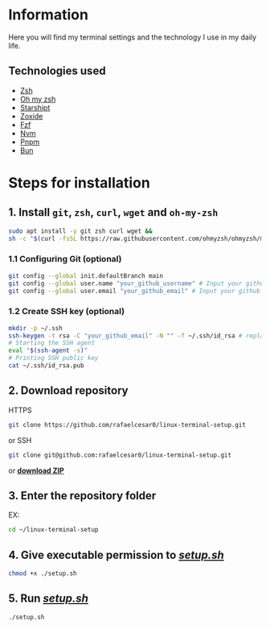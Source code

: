# Information

Here you will find my terminal settings and the technology I use in my daily life.

## Technologies used
- [Zsh](https://github.com/ohmyzsh/ohmyzsh/wiki/Installing-ZSH)
- [Oh my zsh](https://ohmyz.sh/)
- [Starshipt](https://starship.rs)
- [Zoxide](https://github.com/ajeetdsouza/zoxide)
- [Fzf](https://github.com/junegunn/fzf)
- [Nvm](https://github.com/nvm-sh/nvm)
- [Pnpm](https://pnpm.io/)
- [Bun](https://bun.sh/)

# Steps for installation

## 1. Install `git`, `zsh`, `curl`, `wget` and `oh-my-zsh`
```bash
sudo apt install -y git zsh curl wget &&
sh -c "$(curl -fsSL https://raw.githubusercontent.com/ohmyzsh/ohmyzsh/master/tools/install.sh)"
```

### 1.1 Configuring Git (optional)
```bash
git config --global init.defaultBranch main
git config --global user.name "your_github_username" # Input your github username
git config --global user.email "your_github_email" # Input your github email
```

### 1.2 Create SSH key (optional)
```bash
mkdir -p ~/.ssh
ssh-keygen -t rsa -C "your_github_email" -N "" -f ~/.ssh/id_rsa # replace "your_github_email"
# Starting the SSH agent
eval "$(ssh-agent -s)"
# Printing SSH public key
cat ~/.ssh/id_rsa.pub
```

## 2. Download repository
HTTPS

```bash
git clone https://github.com/rafaelcesar0/linux-terminal-setup.git
```
or SSH
```bash
git clone git@github.com:rafaelcesar0/linux-terminal-setup.git
```
or <b><u>[download ZIP](https://github.com/rafaelcesar0/linux-terminal-setup/archive/refs/heads/main.zip)</u></b>


## 3. Enter the repository folder
EX:
```bash
cd ~/linux-terminal-setup
```

## 4. Give executable permission to [*setup.sh*](https://github.com/rafaelcesar0/linux-terminal-setup/blob/main/setup.sh)
```bash
chmod +x ./setup.sh
```

## 5. Run [*setup.sh*](https://github.com/rafaelcesar0/linux-terminal-setup/blob/main/setup.sh)
```bash
./setup.sh
```
